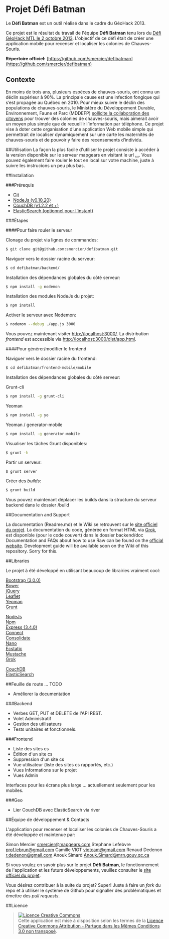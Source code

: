 # Projet Défi Batman

Le **Défi Batman** est un outil  réalisé dans le cadre du GéoHack 2013.

Ce projet est le résultat du travail de l'équipe **Défi Batman** tenu lors
du [Défi GéoHack MTL le 2 octobre 2013](http://defigeohackmtl.org/).  L'objectif de ce défi était de créer une
application mobile pour recenser et localiser les colonies de Chauves-Souris.


**Répertoire officiel:** [https://github.com/smercier/defibatman](https://github.com/smercier/defibatman)


## Contexte

En moins de trois ans, plusieurs espèces de chauves-souris, ont connu un déclin supérieur à 90%.
La principale cause est une infection fongique qui s’est propagée au Québec en 2010. Pour mieux
suivre le déclin des populations de chauves-souris, le Ministère du Développement Durable, Environnement,
Faune et Parc (MDDEFP) [sollicite la collaboration des citoyens](http://www.mddefp.gouv.qc.ca/infuseur/communique.asp?no=2538) pour trouver des colonies de chauves-souris, mais
aimerait avoir un moyen plus simple que de recueillir l’information par téléphone.
Ce projet vise à doter cette organisation d’une application Web mobile simple qui permettrait de localiser
dynamiquement sur une carte les maternités de chauves-souris et de pouvoir y faire des recensements d’individu.


##Utilisation
La façon la plus facile d'utiliser le projet consiste à accéder à la version disponible sur le serveur mapgears en visitant le url [...](). Vous pouvez également faire rouler le tout en local sur votre machine, juste à suivre les instrucions un peu plus bas.


##Installation

###Prérequis

- [Git](http://git-scm.com/book/en/Getting-Started-Installing-Git)
- [NodeJs (v0.10.20)](http://nodejs.org/)
- [CouchDB (v1.2.2 et +)](http://couchdb.apache.org/)
- [ElasticSearch (optionnel pour l'instant)](http://www.elasticsearch.org/)

###Étapes

####Pour faire rouler le serveur

Clonage du projet via lignes de commandes:

``` sh
$ git clone git@github.com:smercier/defibatman.git
```

Naviguer vers le dossier racine du serveur:

``` sh
$ cd defibatman/backend/
```

Installation des dépendances globales du côté serveur:

``` sh
$ npm install -g nodemon
```

Installation des modules NodeJs du projet:

``` sh
$ npm install
```

Activer le serveur avec Nodemon:

``` sh
$ nodemon --debug ./app.js 3000
```

Vous pouvez maintenant visiter [http://localhost:3000/](http://localhost:3000/).
La distribution *frontend* est accessible via [http://localhost:3000/dist/app.html](http://localhost:3000/dist/app.html).

####Pour générer/modifier le frontend

Naviguer vers le dossier racine du frontend:

``` sh
$ cd defibatman/frontend-mobile/mobile
```

Installation des dépendances globales du côté serveur:

Grunt-cli
``` sh
$ npm install -g grunt-cli
```
Yeoman
``` sh
$ npm install -g yo
```
Yeoman / generator-mobile
``` sh
$ npm install -g generator-mobile
```

Visualiser les tâches Grunt disponibles:

``` sh
$ grunt -h
```
Partir un serveur:

``` sh
$ grunt server
```

Créer des *builds*:

``` sh
$ grunt build
```

Vous pouvez maintenant déplacer les builds dans la structure du serveur backend dans le dossier /build


##Documentation and Support

La documentation (Readme.md) et le Wiki se retrouvent sur le [site officiel du projet](https://github.com/smercier/defibatman). La documentation du code, générée en format HTML via [Grok](https://github.com/nevir/groc), est disponible (pour le code couvert) dans le dossier backend/doc
Documentation and FAQs about how to use Raw can be found on the [official website](http://raw.densitydesign.org). Development guide will be available soon on the Wiki of this repository. Sorry for this.


##Libraries

Le projet à été développé en utilisant beaucoup de librairies vraiment cool:

[Bootstrap (3.0.0)](https://github.com/twbs/bootstrap)  
[Bower](https://github.com/bower/bower)  
[jQuery](https://github.com/jquery/jquery)   
[Leaflet](http://leafletjs.com/)  
[Yeoman](http://yeoman.io/)  
[Grunt](http://gruntjs.com/)  

[NodeJs](http://nodejs.org/)  
[Npm](https://npmjs.org/)  
[Express (3.4.0)](http://expressjs.com/)  
[Connect](https://github.com/senchalabs/connect)  
[Consolidate](https://npmjs.org/package/consolidate)  
[Nano](https://github.com/dscape/nano)  
[Ecstatic](https://github.com/jesusabdullah/node-ecstatic)  
[Mustache](https://npmjs.org/package/mustache)  
[Grok](https://github.com/nevir/groc)  

[CouchDB](http://couchdb.apache.org/)  
[ElasticSearch](http://www.elasticsearch.org/)  


##Feuille de route  ... TODO

- Améliorer la documentation

###Backend
- Verbes GET, PUT et DELETE de l'API REST.
- Volet Administratif
- Gestion des utilisateurs
- Tests unitaires et fonctionnels.

###Frontend

- Liste des sites cs
- Édition d'un site cs
- Suppression d'un site cs
- Vue utilisateur (liste des sites cs rapportés, etc.)
- Vues Informations sur le projet
- Vues Admin

Interfaces pour les écrans plus large ... actuellement seulement pour les mobiles.

###Geo
- Lier CouchDB avec ElasticSearch via river


##Équipe de développement & Contacts

L'application pour recenser et localiser les colonies de Chauves-Souris a été développée et maintenue par:

Simon Mercier <smercier@mapgears.com>
Stephane Lefebvre <prof.lebrun@gmail.com>
Camille VIOT <viotcam@gmail.com>
Renaud Dedenon <r.dedenon@gmail.com>
Anouk Simard <Anouk.Simard@mrn.gouv.qc.ca>

Si vous voulez en savoir plus sur le projet **Défi Batman**, le fonctionnement de l'application et les futurs développements, veuillez consulter le [site officiel du projet](https://github.com/smercier/defibatman).

Vous désirez contribuer à la suite du projet? Super! Juste à faire un *fork* du repo et à utiliser le système de Github pour signaller des problématiques et émettre des *pull requests*.


##Licence

>
> <a rel="license" href="http://creativecommons.org/licenses/by-sa/3.0/deed.fr">
> <img alt="Licence Creative Commons" style="border-width:0" src="http://i.creativecommons.org/l/by-sa/3.0/80x15.png" />
> </a><br />Cette application est mise à disposition selon les termes de la <a rel="license" href="http://creativecommons.org/licenses/by-sa/3.0/deed.fr">Licence Creative Commons Attribution -  Partage dans les Mêmes Conditions 3.0 non transposé</a>.
